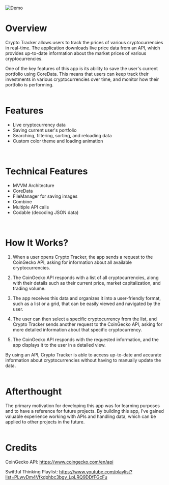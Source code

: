 ![Demo](https://i.imgur.com/xXVfkaF.png)

# Overview

Crypto Tracker allows users to track the prices of various cryptocurrencies in real-time. The application downloads live price data from an API, which provides up-to-date information about the market prices of various cryptocurrencies.

One of the key features of this app is its ability to save the user's current portfolio using CoreData. This means that users can keep track their investments in various cryptocurrencies over time, and monitor how their portfolio is performing.
<br>
<br>
# Features

 - Live cryptocurrency data
 - Saving current user's portfolio
 - Searching, filtering, sorting, and reloading data
 - Custom color theme and loading animation<br>
<br>

# Technical Features

 - MVVM Architecture
 - CoreData
 - FileManager for saving images
 - Combine
 - Multiple API calls
 - Codable (decoding JSON data)<br>
<br>

# How It Works?

 1. When a user opens Crypto Tracker, the app sends a request to the CoinGecko API, asking for information about all available cryptocurrencies.
 
 2. The CoinGecko API responds with a list of all cryptocurrencies, along with their details such as their current price, market capitalization, and trading volume.
 
 3. The app receives this data and organizes it into a user-friendly format, such as a list or a grid, that can be easily viewed and navigated by the user.

 4. The user can then select a specific cryptocurrency from the list, and Crypto Tracker sends another request to the CoinGecko API, asking for more detailed information about that specific cryptocurrency.

 5. The CoinGecko API responds with the requested information, and the app displays it to the user in a detailed view.

By using an API, Crypto Tracker is able to access up-to-date and accurate information about cryptocurrencies without having to manually update the data.
<br>
<br>
# Afterthought

The primary motivation for developing this app was for learning purposes and to have a reference for future projects. By building this app, I've gained valuable experience working with APIs and handling data, which can be applied to other projects in the future.
<br>
<br>
# Credits

CoinGecko API: https://www.coingecko.com/en/api

Swiftful Thinking Playlist: https://www.youtube.com/playlist?list=PLwvDm4Vfkdphbc3bgy_LpLRQ9DDfFGcFu
